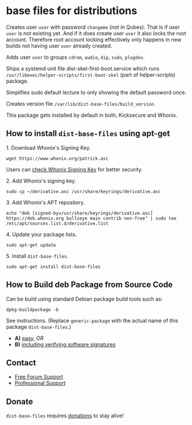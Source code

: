 # base files for distributions #

Creates user `user` with password `changeme` (not in Qubes).
That is if user `user` is not existing yet.
And if it does create user `user` it also locks the root account.
Therefore root account locking effectively only happens in new
builds not having user `user` already created.

Adds user `user` to groups `cdrom`, `audio`, `dip`, `sudo`, `plugdev`.

Ships a systemd unit file dist-skel-first-boot.service
which runs `/usr/libexec/helper-scripts/first-boot-skel`
(part of helper-scripts) package.

Simplifies sudo default lecture to only showing the default password once.

Creates version file `/var/lib/dist-base-files/build_version`.

This package gets installed by default in both, Kicksecure and Whonix.
## How to install `dist-base-files` using apt-get ##

1\. Download Whonix's Signing Key.

```
wget https://www.whonix.org/patrick.asc
```

Users can [check Whonix Signing Key](https://www.whonix.org/wiki/Whonix_Signing_Key) for better security.

2\. Add Whonix's signing key.

```
sudo cp ~/derivative.asc /usr/share/keyrings/derivative.asc
```

3\. Add Whonix's APT repository.

```
echo "deb [signed-by=/usr/share/keyrings/derivative.asc] https://deb.whonix.org bullseye main contrib non-free" | sudo tee /etc/apt/sources.list.d/derivative.list
```

4\. Update your package lists.

```
sudo apt-get update
```

5\. Install `dist-base-files`.

```
sudo apt-get install dist-base-files
```

## How to Build deb Package from Source Code ##

Can be build using standard Debian package build tools such as:

```
dpkg-buildpackage -b
```

See instructions. (Replace `generic-package` with the actual name of this package `dist-base-files`.)

* **A)** [easy](https://www.whonix.org/wiki/Dev/Build_Documentation/generic-package/easy), _OR_
* **B)** [including verifying software signatures](https://www.whonix.org/wiki/Dev/Build_Documentation/generic-package)

## Contact ##

* [Free Forum Support](https://forums.whonix.org)
* [Professional Support](https://www.whonix.org/wiki/Professional_Support)

## Donate ##

`dist-base-files` requires [donations](https://www.whonix.org/wiki/Donate) to stay alive!
